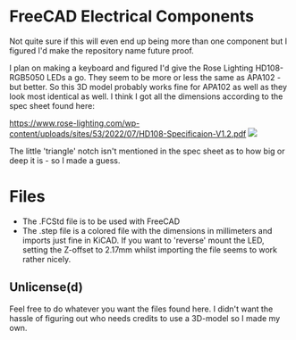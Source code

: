 # FreeCAD Electrical Components
Not quite sure if this will even end up being more than one component but I figured I'd make the repository name future proof.

I plan on making a keyboard and figured I'd give the Rose Lighting HD108-RGB5050 LEDs a go. They seem to be more or less the same as APA102 - but better.
So this 3D model probably works fine for APA102 as well as they look most identical as well. I think I got all the dimensions according to the spec sheet found here:

https://www.rose-lighting.com/wp-content/uploads/sites/53/2022/07/HD108-Specificaion-V1.2.pdf
![](https://i.imgur.com/rAmFSNO.png)

The little 'triangle' notch isn't mentioned in the spec sheet as to how big or deep it is - so I made a guess.
# Files

* The .FCStd file is to be used with FreeCAD
* The .step file is a colored file with the dimensions in millimeters and imports just fine in KiCAD. If you want to 'reverse' mount the LED, setting the Z-offset to 2.17mm whilst importing the file seems to work rather nicely.

## Unlicense(d)
Feel free to do whatever you want the files found here.
I didn't want the hassle of figuring out who needs credits to use a 3D-model so I made my own. 
